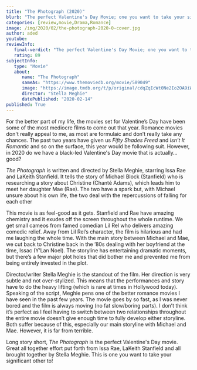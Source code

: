 ```yaml
---
title: "The Photograph (2020)"
blurb: "The perfect Valentine's Day Movie; one you want to take your significant other too!"
categories: [review,movie,Drama,Romance]
image: /img/2020/02/the-photograph-2020-0-cover.jpg
author: aded
youtube: 
reviewInfo:
   final-verdict: "The perfect Valentine's Day Movie; one you want to take your significant other too!"
   rating: 89
subjectInfo:
   type: "Movie"
   about:
      name: "The Photograph"
      sameAs: "https://www.themoviedb.org/movie/589049"
      image: "https://image.tmdb.org/t/p/original/cdqZqIcWt0Ne2Io2OA9iWqqMuCA.jpg"
      director: "Stella Meghie"
      datePublished: "2020-02-14"
published: True
---
```

For the better part of my life, the movies set for Valentine’s Day have been some of the most mediocre films to come out that year. Romance movies don't really appeal to me, as most are formulaic and don’t really take any chances. The past two years have given us *Fifty Shades Freed* and *Isn’t It Romantic* and so on the surface, this year would be following suit. However, in 2020 do we have a black-led Valentine's Day movie that is actually…good?

*The Photograph* is written and directed by Stella Meghie, starring Issa Rae and LaKeith Stanfield. It tells the story of Michael Block (Stanfield) who is researching a story about Christine (Chanté Adams), which leads him to meet her daughter Mae (Rae). The two have a spark but, with Michael unsure about his own life, the two deal with the repercussions of falling for each other

This movie is as feel-good as it gets. Stanfield and Rae have amazing chemistry and it exudes off the screen throughout the whole runtime. We get small cameos from famed comedian Lil Rel who delivers amazing comedic relief. Away from Lil Rel’s character, the film is hilarious and had me laughing the whole time. With the main story between Michael and Mae, we cut back to Christine back in the ’80s dealing with her boyfriend at the time, Issac (Y’Lan Noel). The storyline has entertaining dramatic moments, but there’s a few major plot holes that did bother me and prevented me from being entirely invested in the plot.

Director/writer Stella Meghie is the standout of the film. Her direction is very subtle and not over-stylized. This means that the performances and story have to do the heavy lifting (which is rare at times in Hollywood today). Speaking of the script, Meghie pens one of the better romance movies I have seen in the past few years. The movie goes by so fast, as I was never bored and the film is always moving (no fat slow/boring parts). I don’t think it’s perfect as I feel having to switch between two relationships throughout the entire movie doesn’t give enough time to fully develop either storyline. Both suffer because of this, especially our main storyline with Michael and Mae. However, it is far from terrible. 

Long story short, *The Photograph* is the perfect Valentine's Day movie. Great all together effort put forth from Issa Rae, LaKeith Stanfield and all brought together by Stella Meghie. This is one you want to take your significant other to!
